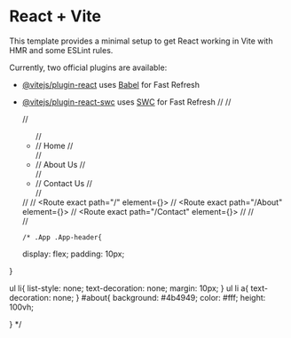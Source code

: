 # React + Vite

This template provides a minimal setup to get React working in Vite with HMR and some ESLint rules.

Currently, two official plugins are available:

- [@vitejs/plugin-react](https://github.com/vitejs/vite-plugin-react/blob/main/packages/plugin-react/README.md) uses [Babel](https://babeljs.io/) for Fast Refresh
- [@vitejs/plugin-react-swc](https://github.com/vitejs/vite-plugin-react-swc) uses [SWC](https://swc.rs/) for Fast Refresh
  // <Router>
      //   <div className="App">
      //     <ul className="App-header">
      //       <li>
      //         <Link to="/">Home</Link>
      //       </li>
      //       <li>
      //         <Link to="/about">About Us</Link>
      //       </li>
      //       <li>
      //         <Link to="/contact">Contact Us</Link>
      //       </li>
      //     </ul>
      //     <Routes>
      //       <Route exact path="/" element={<Home />}></Route>
      //       <Route exact path="/About" element={<About />}></Route>
      //       <Route exact path="/Contact" element={<Contact />}></Route>
      //     </Routes>
      //   </div>
      // </Router>


      /* .App .App-header{
  display: flex;
padding:  10px;

}

ul li{
  list-style: none;
  text-decoration: none;
  margin: 10px;
}
ul li a{
  text-decoration: none;
}
#about{
  background: #4b4949;
  color: #fff;
  height: 100vh;

} */